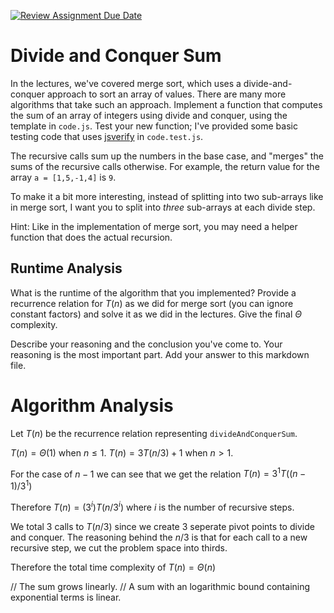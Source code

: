 [![Review Assignment Due Date](https://classroom.github.com/assets/deadline-readme-button-24ddc0f5d75046c5622901739e7c5dd533143b0c8e959d652212380cedb1ea36.svg)](https://classroom.github.com/a/E1vcEWuv)
# Divide and Conquer Sum

In the lectures, we've covered merge sort, which uses a divide-and-conquer
approach to sort an array of values. There are many more algorithms that take
such an approach. Implement a function that computes the sum of an array of
integers using divide and conquer, using the template in `code.js`. Test your
new function; I've provided some basic testing code that uses
[jsverify](https://jsverify.github.io/) in `code.test.js`.

The recursive calls sum up the numbers in the base case, and "merges" the sums
of the recursive calls otherwise. For example, the return value for the array `a
= [1,5,-1,4]` is `9`.

To make it a bit more interesting, instead of splitting into two sub-arrays like
in merge sort, I want you to split into *three* sub-arrays at each divide step.

Hint: Like in the implementation of merge sort, you may need a helper function
that does the actual recursion.

## Runtime Analysis

What is the runtime of the algorithm that you implemented? Provide a recurrence
relation for $T(n)$ as we did for merge sort (you can ignore constant factors)
and solve it as we did in the lectures. Give the final $\Theta$ complexity.

Describe your reasoning and the conclusion you've come to. Your reasoning is the
most important part. Add your answer to this markdown file.

# Algorithm Analysis

Let $T(n)$ be the recurrence relation representing `divideAndConquerSum`.

$T(n) = \Theta(1)$ when $n \leq 1$.
$T(n) = 3T(n/3) + 1$ when $n > 1$.

For the case of $n-1$ we can see that we get the relation $T(n) = 3^1T((n-1) / 3^1)$

Therefore $T(n) = (3^i) T(n / 3^i)$ where $i$ is the number of recursive steps.

We total 3 calls to $T(n/3)$ since we create 3 seperate pivot points to divide and conquer. The reasoning behind the $n/3$ is that for each call to a new recursive step, we cut the problem space into thirds.

Therefore the total time complexity of $T(n) = \Theta(n)$

// The sum grows linearly.
// A sum with an logarithmic bound containing exponential terms is linear.